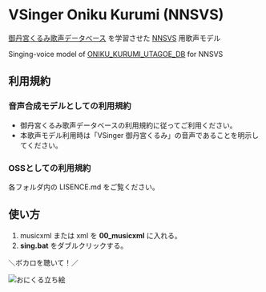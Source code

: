 # VSinger Oniku Kurumi (NNSVS)

[御丹宮くるみ歌声データべース](http://onikuru.info/db-download/) を学習させた [NNSVS](https://github.com/r9y9/nnsvs) 用歌声モデル

Singing-voice model of [ONIKU_KURUMI_UTAGOE_DB](http://onikuru.info/db-download/) for NNSVS 



## 利用規約

### 音声合成モデルとしての利用規約

- 御丹宮くるみ歌声データベースの利用規約に従ってご利用ください。
- 本歌声モデル利用時は「VSinger 御丹宮くるみ」の音声であることを明示してください。

### OSSとしての利用規約

各フォルダ内の LISENCE.md をご覧ください。

## 使い方

1. musicxml または xml を **00_musicxml** に入れる。
2. **sing.bat** をダブルクリックする。





＼ボカロを聴いて！／

![おにくる立ち絵](http://onikuru.info/wp-content/themes/KurumiHP/Resource/onikuru_thumb.png)

